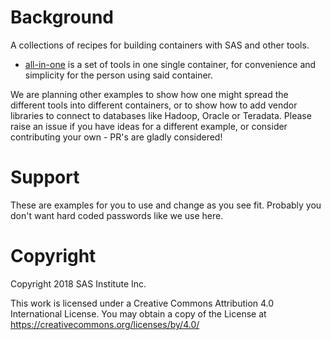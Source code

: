 # Background
A collections of recipes for building containers with SAS and other tools.

* [all-in-one](all-in-one/README.md) is a set of tools in one single container, for convenience and simplicity for the person using said container.

We are planning other examples to show how one might spread the different tools into different containers, or to show how to add vendor libraries to connect to databases like Hadoop, Oracle or Teradata.  Please raise an issue if you have ideas for a different example, or consider contributing your own - PR's are gladly considered!

# Support
These are examples for you to use and change as you see fit.  Probably you don't want hard coded passwords like we use here.  

# Copyright
Copyright 2018 SAS Institute Inc.

This work is licensed under a Creative Commons Attribution 4.0 International License.
You may obtain a copy of the License at https://creativecommons.org/licenses/by/4.0/ 



